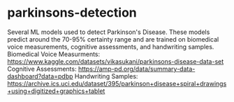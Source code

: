 # parkinsons-detection
Several ML models used to detect Parkinson's Disease. These models predict around the 70-95% certainty range and are trained on biomedical voice measurements, cognitive assessments, and handwriting samples.
Biomedical Voice Measurments: https://www.kaggle.com/datasets/vikasukani/parkinsons-disease-data-set
Cognitive Assessments: https://amp-pd.org/data/summary-data-dashboard?data=pdbp
Handwriting Samples: https://archive.ics.uci.edu/dataset/395/parkinson+disease+spiral+drawings+using+digitized+graphics+tablet
